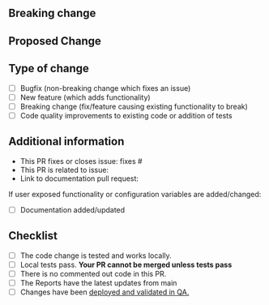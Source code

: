 <!--
You are amazing! Thanks for contributing to our project!
Please, DO NOT DELETE ANY TEXT from this template! (unless instructed).
-->

## Breaking change

<!--
If your PR contains a breaking change for existing users, it is important
to tell them what breaks, how to make it work again and why we did this.
This piece of text is published with the release notes, so it helps if you
write it towards our users, not us.
Note: Remove this section if this PR is NOT a breaking change.
-->

## Proposed Change

<!--
Describe the big picture of your changes here to communicate to the
maintainers why we should accept this pull request. If it fixes a bug
or resolves a feature request, be sure to link to that issue in the
additional information section.

Consider areas like:
- Core Infrastructure
- API
- Application

-->

## Type of change

<!--
What type of change does your PR introduce?
-->

- [ ] Bugfix (non-breaking change which fixes an issue)
- [ ] New feature (which adds functionality)
- [ ] Breaking change (fix/feature causing existing functionality to break)
- [ ] Code quality improvements to existing code or addition of tests

## Additional information

<!--
Details are important, and help maintainers processing your PR.
Please be sure to fill out additional details, if applicable.
-->

- This PR fixes or closes issue: fixes #
- This PR is related to issue:
- Link to documentation pull request:

If user exposed functionality or configuration variables are added/changed:

- [ ] Documentation added/updated

## Checklist

<!--
Put an `x` in the boxes that apply. You can also fill these out after
creating the PR. If you're unsure about any of them, don't hesitate to ask.
We're here to help! This is simply a reminder of what we are going to look
for before merging your code.
-->

- [ ] The code change is tested and works locally.
- [ ] Local tests pass. **Your PR cannot be merged unless tests pass**
- [ ] There is no commented out code in this PR.
- [ ] The Reports have the latest updates from main
- [ ] Changes have been [deployed and validated in QA.][qa-validated]

<!--
Thank you for contributing <3
-->

[qa-validated]: https://github.com/Azure/AI-Document-Review/blob/main/README.md#pull-request-reviews
